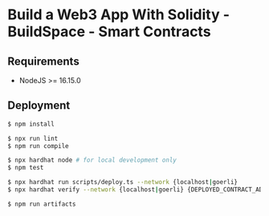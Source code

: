 # Build a Web3 App With Solidity - BuildSpace - Smart Contracts

## Requirements

- NodeJS >= 16.15.0

## Deployment

```bash
$ npm install

$ npx run lint
$ npm run compile

$ npx hardhat node # for local development only
$ npm test

$ npx hardhat run scripts/deploy.ts --network {localhost|goerli}
$ npx hardhat verify --network {localhost|goerli} {DEPLOYED_CONTRACT_ADDRESS}

$ npm run artifacts
```

